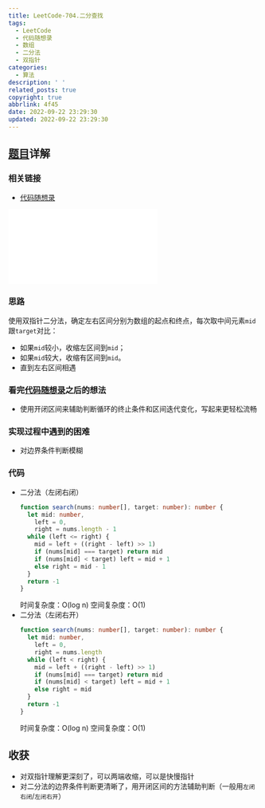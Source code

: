 ```yaml
---
title: LeetCode-704.二分查找
tags:
  - LeetCode
  - 代码随想录
  - 数组
  - 二分法
  - 双指针
categories:
  - 算法
description: ' '
related_posts: true
copyright: true
abbrlink: 4f45
date: 2022-09-22 23:29:30
updated: 2022-09-22 23:29:30
---
```


## [题目](https://leetcode.cn/problems/binary-search/)详解

### 相关链接

- [代码随想录](https://programmercarl.com/0704.二分查找.html)

<iframe class="iframe_video" src="//player.bilibili.com/player.html?aid=896855273&bvid=BV1fA4y1o715&cid=783305542&page=1" scrolling="no" border="0" frameborder="no" framespacing="0" allowfullscreen="true"> </iframe>

### 思路

使用双指针二分法，确定左右区间分别为数组的起点和终点，每次取中间元素`mid`跟`target`对比：

- 如果`mid`较小，收缩左区间到`mid`；
- 如果`mid`较大，收缩有区间到`mid`。
- 直到左右区间相遇

### 看完[代码随想录](https://programmercarl.com/0704.二分查找.html)之后的想法

- 使用开闭区间来辅助判断循环的终止条件和区间迭代变化，写起来更轻松流畅

### 实现过程中遇到的困难

- 对边界条件判断模糊

### 代码

- 二分法（左闭右闭）
    ```ts TypeScript
    function search(nums: number[], target: number): number {
      let mid: number,
        left = 0,
        right = nums.length - 1
      while (left <= right) {
        mid = left + ((right - left) >> 1)
        if (nums[mid] === target) return mid
        if (nums[mid] < target) left = mid + 1
        else right = mid - 1
      }
      return -1
    }
    ```
    时间复杂度：O(log n)
    空间复杂度：O(1)
- 二分法（左闭右开）
    ```ts TypeScript
    function search(nums: number[], target: number): number {
      let mid: number, 
        left = 0,
        right = nums.length
      while (left < right) {
        mid = left + ((right - left) >> 1)
        if (nums[mid] === target) return mid
        if (nums[mid] < target) left = mid + 1
        else right = mid
      }
      return -1
    }
    ```
    时间复杂度：O(log n)
    空间复杂度：O(1)

## 收获

- 对双指针理解更深刻了，可以两端收缩，可以是快慢指针
- 对二分法的边界条件判断更清晰了，用开闭区间的方法辅助判断（一般用`左闭右闭`/`左闭右开`）
